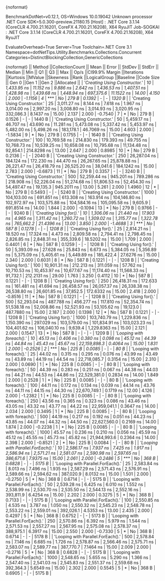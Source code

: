 {noformat}

BenchmarkDotNet=v0.12.1, OS=Windows 10.0.19042
Unknown processor
.NET Core SDK=5.0.300-preview.21180.15
  [Host]     : .NET Core 3.1.14 (CoreCLR 4.700.21.16201, CoreFX 4.700.21.16208), X64 RyuJIT
  Job-SOGKAI : .NET Core 3.1.14 (CoreCLR 4.700.21.16201, CoreFX 4.700.21.16208), X64 RyuJIT

EvaluateOverhead=True  Server=True  Toolchain=.NET Core 3.1  
Namespace=dotNetTips.Utility.Benchmarks.Collections.Concurrent  Categories=DistinctBlockingCollection,GenericCollections  

{noformat}
||                            Method ||CollectionCount ||         Mean ||       Error ||      StdDev ||    StdErr ||       Median ||          Min ||           Q1 ||           Q3 ||          Max ||        Op/s ||CI99.9% Margin ||Iterations ||Kurtosis ||MValue ||Skewness ||Rank ||LogicalGroup ||Baseline ||Code Size || Gen 0 ||Gen 1 ||Gen 2 ||Allocated ||
|      *'Creating Using Constructor.'* |              *10* |   *1,433.95 ns* |    *11.152 ns* |     *9.886 ns* |   *2.642 ns* |   *1,436.53 ns* |   *1,407.51 ns* |   *1,428.98 ns* |   *1,439.68 ns* |   *1,448.94 ns* |    *697,375.6* |     *11.1522 ns* |      *14.00* |    *4.150* |  *2.000* |  *-1.1156* |    *4* |            *** |       *No* |     *279 B* | *0.1392* |     *-* |     *-* |    *1320 B* |
|      'Creating Using Constructor.' |              25 |   3,011.27 ns |     8.144 ns |     7.618 ns |   1.967 ns |   3,014.00 ns |   2,997.20 ns |   3,008.80 ns |   3,014.93 ns |   3,020.95 ns |    332,086.3 |      8.1437 ns |      15.00 |    2.137 |  2.000 |  -0.7540 |    7 |            * |       No |     279 B | 0.1526 |     - |     - |    1440 B |
|      'Creating Using Constructor.' |              50 |   5,459.17 ns |    46.707 ns |    43.690 ns |  11.281 ns |   5,473.08 ns |   5,337.42 ns |   5,453.97 ns |   5,482.00 ns |   5,498.26 ns |    183,178.1 |     46.7069 ns |      15.00 |    4.603 |  2.000 |  -1.5834 |    9 |            * |       No |     279 B | 0.1755 |     - |     - |    1640 B |
|      'Creating Using Constructor.' |             100 |  10,769.58 ns |   214.830 ns |   179.393 ns |  49.755 ns |  10,768.73 ns |  10,539.25 ns |  10,658.08 ns |  10,795.68 ns |  11,134.48 ns |     92,854.1 |    214.8298 ns |      13.00 |    2.647 |  2.000 |   0.8985 |   10 |            * |       No |     279 B | 0.2136 |     - |     - |    2040 B |
|      'Creating Using Constructor.' |             250 |  26,287.04 ns |   184.124 ns |   172.230 ns |  44.470 ns |  26,267.65 ns |  25,878.88 ns |  26,221.47 ns |  26,418.79 ns |  26,525.20 ns |     38,041.6 |    184.1242 ns |      15.00 |    2.783 |  2.000 |  -0.6873 |   11 |            * |       No |     279 B | 0.3357 |     - |     - |    3240 B |
|      'Creating Using Constructor.' |             500 |  52,259.44 ns |   945.201 ns |   789.286 ns | 218.908 ns |  52,226.04 ns |  51,274.68 ns |  51,806.53 ns |  52,454.30 ns |  54,497.47 ns |     19,135.3 |    945.2011 ns |      13.00 |    5.261 |  2.000 |   1.4960 |   12 |            * |       No |     279 B | 0.5493 |     - |     - |    5240 B |
|      'Creating Using Constructor.' |            1000 | 104,103.00 ns |   691.851 ns |   613.308 ns | 163.914 ns | 104,146.80 ns | 102,972.97 ns | 103,575.88 ns | 104,584.16 ns | 105,095.58 ns |      9,605.9 |    691.8514 ns |      14.00 |    1.844 |  2.000 |  -0.1094 |   13 |            * |       No |     279 B | 0.9766 |     - |     - |    9240 B |
|            *'Creating Using for().'* |              *10* |   *1,306.06 ns* |    *21.440 ns* |    *17.903 ns* |   *4.965 ns* |   *1,311.42 ns* |   *1,260.72 ns* |   *1,309.02 ns* |   *1,315.77 ns* |   *1,322.78 ns* |    *765,662.2* |     *21.4396 ns* |      *13.00* |    *3.850* |  *2.000* |  *-1.4688* |    *3* |            *** |       *No* |     *587 B* | *0.1278* |     *-* |     *-* |    *1208 B* |
|            'Creating Using for().' |              25 |   2,814.21 ns |    18.520 ns |    17.324 ns |   4.473 ns |   2,809.58 ns |   2,794.41 ns |   2,798.45 ns |   2,826.85 ns |   2,848.31 ns |    355,339.6 |     18.5202 ns |      15.00 |    1.709 |  2.000 |   0.4401 |    6 |            * |       No |     587 B | 0.1259 |     - |     - |    1208 B |
|            'Creating Using for().' |              50 |   5,393.09 ns |    27.628 ns |    25.843 ns |   6.673 ns |   5,384.05 ns |   5,356.89 ns |   5,375.09 ns |   5,405.61 ns |   5,449.89 ns |    185,422.4 |     27.6276 ns |      15.00 |    2.340 |  2.000 |   0.6031 |    8 |            * |       No |     587 B | 0.1221 |     - |     - |    1208 B |
|            'Creating Using for().' |             100 |  10,901.31 ns |   212.213 ns |   311.059 ns |  57.762 ns |  10,710.53 ns |  10,453.97 ns |  10,677.67 ns |  11,174.40 ns |  11,568.33 ns |     91,732.1 |    212.2131 ns |      29.00 |    1.763 |  3.250 |   0.4112 |   10 |            * |       No |     587 B | 0.1221 |     - |     - |    1208 B |
|            'Creating Using for().' |             250 |  26,418.31 ns |   172.633 ns |   161.481 ns |  41.694 ns |  26,458.57 ns |  26,057.37 ns |  26,338.38 ns |  26,538.80 ns |  26,601.85 ns |     37,852.5 |    172.6332 ns |      15.00 |    2.418 |  2.000 |  -0.8516 |   11 |            * |       No |     587 B | 0.1221 |     - |     - |    1208 B |
|            'Creating Using for().' |             500 |  52,293.04 ns |   487.788 ns |   456.277 ns | 117.810 ns |  52,354.74 ns |  51,538.18 ns |  52,008.86 ns |  52,521.93 ns |  53,105.62 ns |     19,123.0 |    487.7880 ns |      15.00 |    2.187 |  2.000 |   0.1398 |   12 |            * |       No |     587 B | 0.1221 |     - |     - |    1208 B |
|            'Creating Using for().' |            1000 | 103,740.79 ns | 1,229.836 ns | 1,150.390 ns | 297.029 ns | 103,579.00 ns | 101,834.91 ns | 103,023.23 ns | 104,401.62 ns | 106,040.10 ns |      9,639.4 |  1,229.8363 ns |      15.00 |    2.121 |  2.000 |   0.1547 |   13 |            * |       No |     587 B |      - |     - |     - |    1209 B |
|          *'Looping with foreach().'* |              *10* |      *45.13 ns* |     *0.406 ns* |     *0.380 ns* |   *0.098 ns* |      *45.12 ns* |      *44.39 ns* |      *44.84 ns* |      *45.43 ns* |      *45.67 ns* | *22,159,898.3* |      *0.4064 ns* |      *15.00* |    *1.831* |  *2.000* |  *-0.2526* |    *2* |            *** |       *No* |     *225 B* | *0.0085* |     *-* |     *-* |      *80 B* |
|          'Looping with foreach().' |              25 |      44.02 ns |     0.315 ns |     0.295 ns |   0.076 ns |      43.99 ns |      43.49 ns |      43.89 ns |      44.19 ns |      44.54 ns | 22,718,085.7 |      0.3154 ns |      15.00 |    2.310 |  2.000 |   0.0690 |    1 |            * |       No |     225 B | 0.0085 |     - |     - |      80 B |
|          'Looping with foreach().' |              50 |      44.39 ns |     0.283 ns |     0.251 ns |   0.067 ns |      44.38 ns |      44.03 ns |      44.21 ns |      44.53 ns |      44.86 ns | 22,529,381.0 |      0.2834 ns |      14.00 |    1.849 |  2.000 |   0.2528 |    1 |            * |       No |     225 B | 0.0085 |     - |     - |      80 B |
|          'Looping with foreach().' |             100 |      44.11 ns |     0.172 ns |     0.134 ns |   0.039 ns |      44.14 ns |      43.76 ns |      44.11 ns |      44.15 ns |      44.30 ns | 22,670,749.1 |      0.1719 ns |      12.00 |    4.126 |  2.000 |  -1.2382 |    1 |            * |       No |     225 B | 0.0085 |     - |     - |      80 B |
|          'Looping with foreach().' |             250 |      43.56 ns |     0.365 ns |     0.323 ns |   0.086 ns |      43.46 ns |      43.05 ns |      43.32 ns |      43.77 ns |      44.22 ns | 22,959,041.1 |      0.3647 ns |      14.00 |    2.034 |  2.000 |   0.3495 |    1 |            * |       No |     225 B | 0.0085 |     - |     - |      80 B |
|          'Looping with foreach().' |             500 |      44.19 ns |     0.217 ns |     0.192 ns |   0.051 ns |      44.23 ns |      43.85 ns |      44.07 ns |      44.32 ns |      44.50 ns | 22,627,560.0 |      0.2169 ns |      14.00 |    1.874 |  2.000 |  -0.2238 |    1 |            * |       No |     225 B | 0.0085 |     - |     - |      80 B |
|          'Looping with foreach().' |            1000 |      45.57 ns |     0.236 ns |     0.210 ns |   0.056 ns |      45.59 ns |      45.12 ns |      45.55 ns |      45.73 ns |      45.82 ns | 21,944,993.6 |      0.2364 ns |      14.00 |    2.398 |  2.000 |  -0.8521 |    2 |            * |       No |     225 B | 0.0084 |     - |     - |      80 B |
| *'Looping with Parallel.ForEach().'* |              *10* |   *2,586.17 ns* |     *7.937 ns* |     *7.425 ns* |   *1.917 ns* |   *2,586.94 ns* |   *2,571.21 ns* |   *2,581.07 ns* |   *2,590.98 ns* |   *2,597.65 ns* |    *386,671.6* |      *7.9375 ns* |      *15.00* |    *2.061* |  *2.000* |  *-0.2486* |    *5* |            *** |       *No* |     *368 B* | *0.6828* |     *-* |     *-* |    *5175 B* |
| 'Looping with Parallel.ForEach().' |              25 |   2,583.84 ns |     8.013 ns |     7.496 ns |   1.935 ns |   2,587.29 ns |   2,571.43 ns |   2,576.91 ns |   2,589.66 ns |   2,594.62 ns |    387,020.9 |      8.0132 ns |      15.00 |    1.501 |  2.000 |  -0.2750 |    5 |            * |       No |     368 B | 0.6714 |     - |     - |    5175 B |
| 'Looping with Parallel.ForEach().' |              50 |   2,539.28 ns |     6.425 ns |     6.010 ns |   1.552 ns |   2,538.99 ns |   2,530.70 ns |   2,535.50 ns |   2,544.13 ns |   2,552.16 ns |    393,811.9 |      6.4254 ns |      15.00 |    2.202 |  2.000 |   0.3275 |    5 |            * |       No |     368 B | 0.7133 |     - |     - |    5175 B |
| 'Looping with Parallel.ForEach().' |             100 |   2,550.85 ns |     4.535 ns |     3.787 ns |   1.050 ns |   2,550.32 ns |   2,545.23 ns |   2,548.78 ns |   2,553.22 ns |   2,559.01 ns |    392,026.1 |      4.5353 ns |      13.00 |    2.435 |  2.000 |   0.4297 |    5 |            * |       No |     368 B | 0.6752 |     - |     - |    5173 B |
| 'Looping with Parallel.ForEach().' |             250 |   2,570.86 ns |     6.392 ns |     5.979 ns |   1.544 ns |   2,571.53 ns |   2,557.27 ns |   2,567.95 ns |   2,575.08 ns |   2,578.37 ns |    388,975.1 |      6.3917 ns |      15.00 |    2.550 |  2.000 |  -0.7330 |    5 |            * |       No |     368 B | 0.6714 |     - |     - |    5178 B |
| 'Looping with Parallel.ForEach().' |             500 |   2,578.84 ns |     7.146 ns |     6.685 ns |   1.726 ns |   2,578.87 ns |   2,566.46 ns |   2,575.71 ns |   2,583.07 ns |   2,589.77 ns |    387,770.7 |      7.1464 ns |      15.00 |    2.009 |  2.000 |  -0.2716 |    5 |            * |       No |     368 B | 0.6828 |     - |     - |    5175 B |
| 'Looping with Parallel.ForEach().' |            1000 |   2,548.65 ns |     5.655 ns |     5.290 ns |   1.366 ns |   2,547.40 ns |   2,541.03 ns |   2,545.83 ns |   2,551.37 ns |   2,559.68 ns |    392,364.3 |      5.6549 ns |      15.00 |    2.302 |  2.000 |   0.5545 |    5 |            * |       No |     368 B | 0.6905 |     - |     - |    5175 B |
